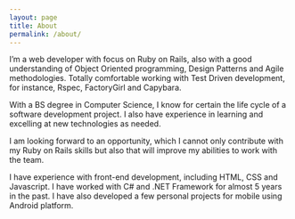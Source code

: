 ```yaml
---
layout: page
title: About
permalink: /about/
---
```


I’m a web developer with focus on Ruby on Rails, also with a good understanding of Object Oriented programming, Design Patterns and Agile methodologies. Totally comfortable working with Test Driven development, for instance, Rspec, FactoryGirl and Capybara.

With a BS degree in Computer Science, I know for certain the life cycle of a software development project. I also have experience in learning and excelling at new technologies as needed.

I am looking forward to an opportunity, which I cannot only contribute with my Ruby on Rails skills but also that will improve my abilities to work with the team.

I have experience with front-end development, including HTML, CSS and Javascript. I have worked with C# and .NET Framework for almost 5 years in the past. I have also developed a few personal projects for mobile using Android platform.


